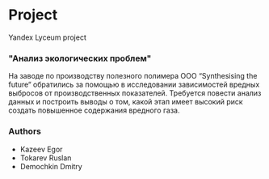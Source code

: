 # Project
Yandex Lyceum project
### "Анализ экологических проблем"
На заводе по производству полезного полимера ООО “Synthesising the future“ обратились за помощью в исследовании зависимостей вредных выбросов от производственных показателей. Требуется повести анализ данных и построить выводы о том, какой этап имеет высокий риск создать повышенное содержания вредного газа.



### Authors
* Kazeev Egor
* Tokarev Ruslan
* Demochkin Dmitry
